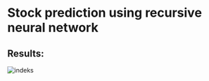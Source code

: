# Stock prediction using recursive neural network
## Results:
![indeks](https://user-images.githubusercontent.com/40114357/107130301-3bc02f80-68cc-11eb-8ff8-97f2b8b423b6.png)

